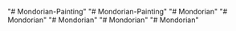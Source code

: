 "# Mondorian-Painting" 
"# Mondorian-Painting" 
"# Mondorian" 
"# Mondorian" 
"# Mondorian" 
"# Mondorian" 
"# Mondorian" 
